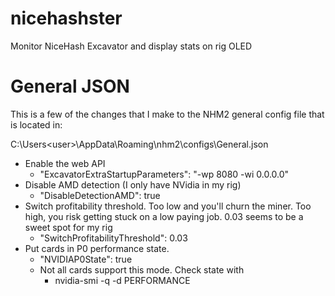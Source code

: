 # nicehashster
Monitor NiceHash Excavator and display stats on rig OLED

# General JSON
This is a few of the changes that I make to the NHM2 general config file that is located in:

C:\Users\<user>\AppData\Roaming\nhm2\configs\General.json

- Enable the web API
    - "ExcavatorExtraStartupParameters": "-wp 8080 -wi 0.0.0.0"
- Disable AMD detection (I only have NVidia in my rig)
    - "DisableDetectionAMD": true
- Switch profitability threshold. Too low and you'll churn the miner. Too high, you risk getting stuck on a low paying job. 0.03 seems to be a sweet spot for my rig
    - "SwitchProfitabilityThreshold": 0.03
- Put cards in P0 performance state. 
    - "NVIDIAP0State": true
    - Not all cards support this mode. Check state with
        - nvidia-smi -q -d PERFORMANCE
